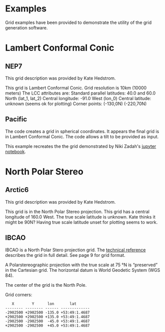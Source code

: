 # Examples

Grid examples have been provided to demonstrate the utility of
the grid generation software.

# Lambert Conformal Conic

## NEP7

This grid description was provided by Kate Hedstrom.

This grid is Lambert Conformal Conic.
Grid resolution is 10km (10000 meters)
The LCC attributes are:
    Standard parallel latitudes: 40.0 and 60.0 North (lat_1, lat_2)
    Central longitude: -91.0 West (lon_0)
    Central latitude: unknown (seems ok for plotting)
    Corner points: (-130,0N) (-220,70N)

## Pacific

The code creates a grid in spherical coordinates.  It appears the final
grid is in Lambert Conformal Conic.  The code allows a tilt to be provided
as input.

This example recreates the the grid demonstrated by Niki Zadah's
[jupyter notebook](https://github.com/nikizadehgfdl/grid_generation/blob/dev/jupynotebooks/regional_grid_spherical.ipynb).

# North Polar Stereo
 
## Arctic6

This grid description was provided by Kate Hedstrom.

This grid is in the North Polar Stereo projection.
This grid has a central longitude of 160.0 West.
The true scale latitude is unknown.  Kate thinks it might be 90N?
Having true scale latitude unset for plotting seems to work.

## IBCAO

IBCAO is a North Polar Stero projection grid.  The
[technical reference](https://www.ngdc.noaa.gov/mgg/bathymetry/arctic/IBCAO_TechnicalReference.PDF)
describes the grid in full detail.  See page 9 for grid format.

A Polarstereographic projection with the true scale at
75 °N is “preserved” in the Cartesian grid. The horizontal
datum is World Geodetic System (WGS 84).

The center of the grid is the North Pole.

Grid corners:
```text
   X        Y      lon       lat
-------- -------- ------ -------------
-2902500 +2902500 -135.0 +53:49:1.4687
+2902500 +2902500 +135.0 +53:49:1.4687
-2902500 -2902500  -45.0 +53:49:1.4687
+2902500 -2902500  +45.0 +53:49:1.4687
```
